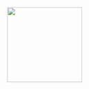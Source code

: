 <!-- # Yoo hello there, here is my social media -->
#

<a href="#">
  <img height="175" align="center" src="https://github-readme-stats.vercel.app/api/top-langs/?username=VictorINT&theme=react&layout=compact" />
</a>


#

<!-- <img height="462" align="center" src="https://64.media.tumblr.com/1859fb917e98ff5f7b1d983d6b2d705a/tumblr_ony148R8fO1s1pv1uo2_500.gifv" /> -->
